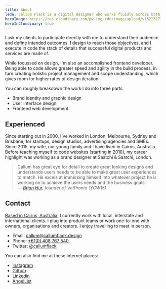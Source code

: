 ```yaml
---
title: About
lede: Callum Flack is a digital designer who works fluidly across both brand and product to make pragmatic, poetic websites and apps.
heroImage: https://res.cloudinary.com/pw-img-cdn/image/upload/v1522317177/okok/callum-beach-bw.jpg
heroInCloudinary: true
---
```


<!-- @[ImageLazy](post src="https://res.cloudinary.com/pw-img-cdn/image/upload/v1522317177/okok/callum-beach-bw.jpg") -->

<!-- @[MarkdownImage](post local src="/images/cf-2.jpg") -->

<!-- Hi, Callum Flack. I'm a digital designer who works fluidly across both brand and product to make pragmatic, poetic websites and apps. -->

<!-- I'm a graphic designer by trade. I've been immersed in interface design and user experience design since 2006, when I couldn't figure out how to update my MySpace profile.  -->

<!-- <p class="Lede">Hi! I'm Callum. I provide web design and technology services for business owners and creative leaders who are driven to establish trust and inspire change.</p> -->

I ask my clients to participate directly with me to understand their audience and define intended outcomes. I design to reach those objectives, and I execute in code the stack of details that successful digital products and services are made of.

While focussed on design, I'm also an accomplished frontend developer. Being able to code allows greater speed and agility in the build process, in turn creating holistic project management and scope understanding, which gives room for higher rates of design iteration.

<!-- In my spare time, I collect vinyl records of every kind. Finding the uncommon on forgotten records is a constant lesson in noticing details. I also write a <a target="_blank" href="https://callumflack.blog">blog</a> about these kinds of "things inbetween". -->

You can roughly breakdown the work I do into three parts:

- Brand identity and graphic design
- User interface design
  <!-- - Digital editorial design -->
- Frontend web development

## Experienced

Since starting out in 2000, I've worked in London, Melbourne, Sydney and Brisbane, for startups, design studios, advertising agencies and SMEs. Since 2015, my wife, our young family and I have lived in Cairns, Australia. Before teaching myself to code websites (starting in 2010), my career highlight was working as a brand designer at Saatchi & Saatchi, London.

> Callum has great eye for detail to create great looking designs and understands users needs to be able to make great user experiences to match. He excels at immersing himself into whatever project he is working on to achieve the users needs and the business goals. _— <a class="icon-targetblan" target="_blank" href="https://www.linkedin.com/in/brianhur/">Brian Hur</a>, founder of VetPronto (YCW15)_

<!-- > Development isn't simple. It’s easy working with Callum because he understands this. We work well together to understand problems, define options, improve systems and decide on the course of action." _— <a class="icon-targetblan" target="_blank" href="https://github.com/barryph">Barry Phillip Hall</a>, JavaScript engineer_ -->

<!-- https://github.com/barryph -->

<!-- ## Ways to engage my services

* Improve or redesign your existing digital branding and/or website systems.
* Create a new digital brand and/or website systems from scratch.
* Collaborate as a specialist digital design partner to build and enhance your brand,
  customer workflows or customer community over time. -->

## Contact

<a class="icon-targetblan" target="_blank" href="https://www.instagram.com/p/BXbsNdrAt-v">Based in Cairns, Australia</a>, I currently work with local, interstate and international clients. I plug into product teams or work one-to-one with owners, organisations and creators. I enjoy travelling to meet in person.

- Email: <a class="icon-targetBlank" target="_blank" href="mailto:callum@callumflack.design">callum@callumflack.design</a>
- Phone: [+61(0) 408 767 540](tel:610-408-767-540)
- Twitter: <a class="icon-targetBlank" target="_blank" href="https://twitter.com/callumflack">@callumflack</a>

<!-- Schedule: <a class="icon-targetBlank" target="_blank" href="https://calendly.com/callumflack">callumflack</a> -->

You can also find me at these internet places:

- <a class="icon-targetBlank" target="_blank" href="https://www.instagram.com/callumflack/">Instagram</a>
- <a class="icon-targetBlank" target="_blank" href="https://github.com/callumflack">Github</a>
- <a class="icon-targetBlank" target="_blank" href="https://linkedin.com/in/callumflack">Linkedin</a>
- <a class="icon-targetBlank" target="_blank" href="https://angel.co/callum-flack">AngelList</a>
